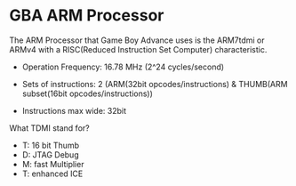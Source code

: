 # GBA ARM Processor

The ARM Processor that Game Boy Advance uses is the ARM7tdmi or ARMv4 with a RISC(Reduced Instruction Set Computer) characteristic.

* Operation Frequency: 16.78 MHz (2^24 cycles/second)

* Sets of instructions: 2 (ARM(32bit opcodes/instructions) & THUMB(ARM subset(16bit opcodes/instructions))

* Instructions max wide: 32bit

What TDMI stand for? 

* T: 16 bit Thumb 
* D: JTAG Debug
* M: fast Multiplier
* T: enhanced ICE






